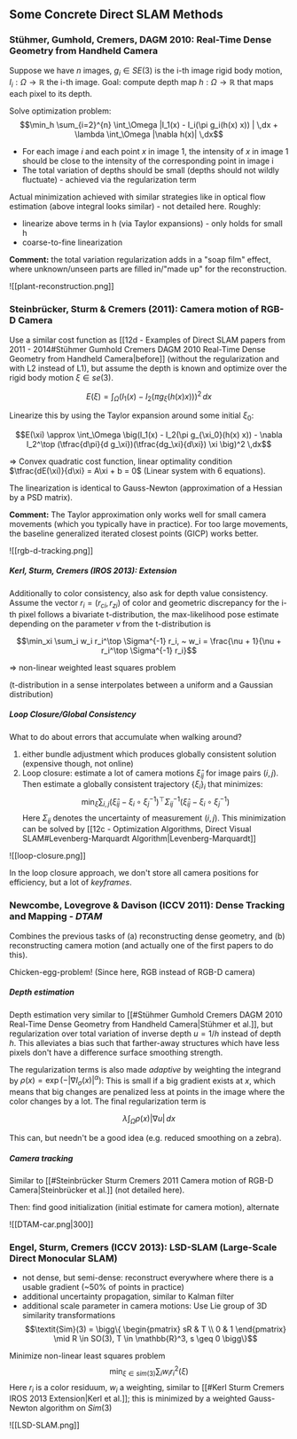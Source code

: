 ## Some Concrete Direct SLAM Methods

### Stühmer, Gumhold, Cremers, DAGM 2010: Real-Time Dense Geometry from Handheld Camera
Suppose we have $n$ images, $g_i \in SE(3)$ is the i-th image rigid body motion, $I_i: \Omega \to \mathbb{R}$ the i-th image. Goal: compute depth map $h: \Omega \to \mathbb{R}$ that maps each pixel to its depth.

Solve optimization problem:
$$\min_h \sum_{i=2}^{n} \int_\Omega |I_1(x) - I_i(\pi g_i(h(x) x)) | \,dx + \lambda \int_\Omega |\nabla h(x)| \,dx$$

- For each image $i$ and each point $x$ in image 1, the intensity of $x$ in image 1 should be close to the intensity of the corresponding point in image i
- The total variation of depths should be small (depths should not wildly fluctuate) - achieved via the regularization term

Actual minimization achieved with similar strategies like in optical flow estimation (above integral looks similar) - not detailed here. Roughly:
- linearize above terms in h (via Taylor expansions) - only holds for small h
- coarse-to-fine linearization

**Comment:** the total variation regularization adds in a "soap film" effect, where unknown/unseen parts are filled in/"made up" for the reconstruction.

![[plant-reconstruction.png]]

### Steinbrücker, Sturm & Cremers (2011): Camera motion of RGB-D Camera
Use a similar cost function as [[12d - Examples of Direct SLAM papers from 2011 - 2014#Stühmer Gumhold Cremers DAGM 2010 Real-Time Dense Geometry from Handheld Camera|before]] (without the regularization and with L2 instead of L1), but assume the depth is known and optimize over the rigid body motion $\xi \in se(3)$.

$$E(\xi) = \int_\Omega \big(I_1(x) - I_2(\pi g_{\xi}(h(x) x))\big)^2 \,dx$$

Linearize this by using the Taylor expansion around some initial $\xi_0$:

$$E(\xi) \approx \int_\Omega \big(I_1(x) - I_2(\pi g_{\xi_0}(h(x) x)) - \nabla I_2^\top (\tfrac{d\pi}{d g_\xi})(\tfrac{dg_\xi}{d\xi}) \xi \big)^2 \,dx$$

=> Convex quadratic cost function, linear optimality condition $\tfrac{dE(\xi)}{d\xi} = A\xi + b = 0$ (Linear system with 6 equations).

The linearization is identical to Gauss-Newton (approximation of a Hessian by a PSD matrix).

**Comment:** The Taylor approximation only works well for small camera movements (which you typically have in practice). For too large movements, the baseline generalized iterated closest points (GICP) works better.

![[rgb-d-tracking.png]]


##### Kerl, Sturm, Cremers (IROS 2013): Extension
Additionally to color consistency, also ask for depth value consistency. Assume the vector $r_i = (r_{ci}, r_{zi})$ of color and geometric discrepancy for the i-th pixel follows a bivariate t-distribution, the max-likelihood pose estimate depending on the parameter $\nu$ from the t-distribution is

$$\min_xi \sum_i w_i r_i^\top \Sigma^{-1} r_i, ~
w_i = \frac{\nu + 1}{\nu + r_i^\top \Sigma^{-1} r_i}$$

=> non-linear weighted least squares problem

(t-distribution in a sense interpolates between a uniform and a Gaussian distribution)


##### Loop Closure/Global Consistency
What to do about errors that accumulate when walking around?
1. either bundle adjustment which produces globally consistent solution (expensive though, not online)
2. Loop closure: estimate a lot of camera motions $\hat{\xi}_{ij}$ for image pairs $(i, j)$. Then estimate a globally consistent trajectory $\{\xi_i\}_{i}$ that minimizes: $$\min_\xi \sum_{i,j} (\hat{\xi}_{ij} - \xi_i \circ \xi_j^{-1})^\top \Sigma_{ij}^{-1} (\hat{\xi}_{ij} - \xi_i \circ \xi_j^{-1})$$ Here $\Sigma_{ij}$ denotes the uncertainty of measurement $(i, j)$. This minimization can be solved by [[12c - Optimization Algorithms, Direct Visual SLAM#Levenberg-Marquardt Algorithm|Levenberg-Marquardt]]

![[loop-closure.png]]

In the loop closure approach, we don't store all camera positions for efficiency, but a lot of *keyframes*.


### Newcombe, Lovegrove & Davison (ICCV 2011): Dense Tracking and Mapping - *DTAM*
Combines the previous tasks of (a) reconstructing dense geometry, and (b) reconstructing camera motion (and actually one of the first papers to do this).

Chicken-egg-problem! (Since here, RGB instead of RGB-D camera)

##### Depth estimation
Depth estimation very similar to [[#Stühmer Gumhold Cremers DAGM 2010 Real-Time Dense Geometry from Handheld Camera|Stühmer et al.]], but regularization over total variation of inverse depth $u=1/h$ instead of depth $h$. This alleviates a bias such that farther-away structures which have less pixels don't have a difference surface smoothing strength.

The regularization terms is also made *adaptive* by weighting the integrand by $\rho(x) = \exp(-|\nabla I_\sigma(x)|^\alpha)$: This is small if a big gradient exists at $x$, which means that big changes are penalized less at points in the image where the color changes by a lot. The final regularization term is 

$$\lambda \int_\Omega \rho(x) |\nabla u| \,dx$$

This can, but needn't be a good idea (e.g. reduced smoothing on a zebra).

##### Camera tracking
Similar to [[#Steinbrücker Sturm Cremers 2011 Camera motion of RGB-D Camera|Steinbrücker et al.]] (not detailed here).

Then: find good initialization (initial estimate for camera motion), alternate

![[DTAM-car.png|300]]

### Engel, Sturm, Cremers (ICCV 2013): LSD-SLAM (Large-Scale Direct Monocular SLAM)
- not dense, but semi-dense: reconstruct everywhere where there is a usable gradient (~50% of points in practice)
- additional uncertainty propagation, similar to Kalman filter
- additional scale parameter in camera motions: Use Lie group of 3D similarity transformations $$\textit{Sim}(3) = \bigg\{ \begin{pmatrix} sR & T \\ 0 & 1 \end{pmatrix} \mid R \in SO(3), T \in \mathbb{R}^3, s \geq 0 \bigg\}$$

Minimize non-linear least squares problem
$$\min_{\xi \in \textit{sim}(3)} \sum_i w_i r_i^2(\xi)$$
Here $r_i$ is a color residuum, $w_i$ a weighting, similar to [[#Kerl Sturm Cremers IROS 2013 Extension|Kerl et al.]]; this is minimized by a weighted Gauss-Newton algorithm on $\textit{Sim}(3)$

![[LSD-SLAM.png]]